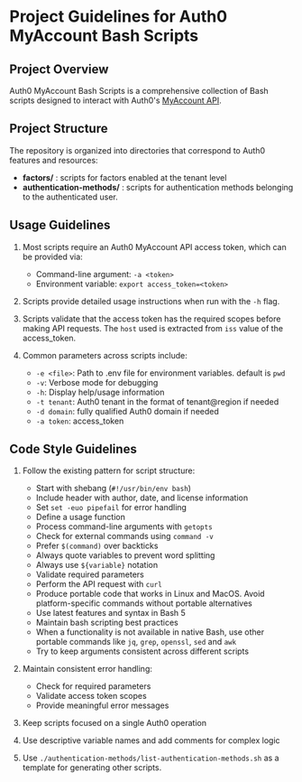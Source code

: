 # Project Guidelines for Auth0 MyAccount Bash Scripts

## Project Overview
Auth0 MyAccount Bash Scripts is a comprehensive collection of Bash scripts designed to interact with Auth0's [MyAccount API](https://auth0.com/docs/api/myaccount).

## Project Structure
The repository is organized into directories that correspond to Auth0 features and resources:

- **factors/** : scripts for factors enabled at the tenant level
- **authentication-methods/** : scripts for authentication methods belonging to the authenticated user.

## Usage Guidelines
1. Most scripts require an Auth0 MyAccount API access token, which can be provided via:
    - Command-line argument: `-a <token>`
    - Environment variable: `export access_token=<token>`

2. Scripts provide detailed usage instructions when run with the `-h` flag.

3. Scripts validate that the access token has the required scopes before making API requests. The `host` used is extracted from `iss` value of the access_token.

4. Common parameters across scripts include:
    - `-e <file>`: Path to .env file for environment variables. default is `pwd`
    - `-v`: Verbose mode for debugging
    - `-h`: Display help/usage information
    - `-t tenant`: Auth0 tenant in the format of tenant@region if needed
    - `-d domain`: fully qualified Auth0 domain if needed
    - `-a token`: access_token

## Code Style Guidelines
1. Follow the existing pattern for script structure:
    - Start with shebang (`#!/usr/bin/env bash`)
    - Include header with author, date, and license information
    - Set `set -euo pipefail` for error handling
    - Define a usage function
    - Process command-line arguments with `getopts`
    - Check for external commands using `command -v`
    - Prefer `$(command)` over backticks
    - Always quote variables to prevent word splitting
    - Always use `${variable}` notation
    - Validate required parameters
    - Perform the API request with `curl`
    - Produce portable code that works in Linux and MacOS. Avoid platform-specific commands without portable alternatives
    - Use latest features and syntax in Bash 5
    - Maintain bash scripting best practices
    - When a functionality is not available in native Bash, use other portable commands like `jq`, `grep`, `openssl`, `sed` and `awk`
    - Try to keep arguments consistent across different scripts

2. Maintain consistent error handling:
    - Check for required parameters
    - Validate access token scopes
    - Provide meaningful error messages

3. Keep scripts focused on a single Auth0 operation

4. Use descriptive variable names and add comments for complex logic

5. Use `./authentication-methods/list-authentication-methods.sh` as a template for generating other scripts.